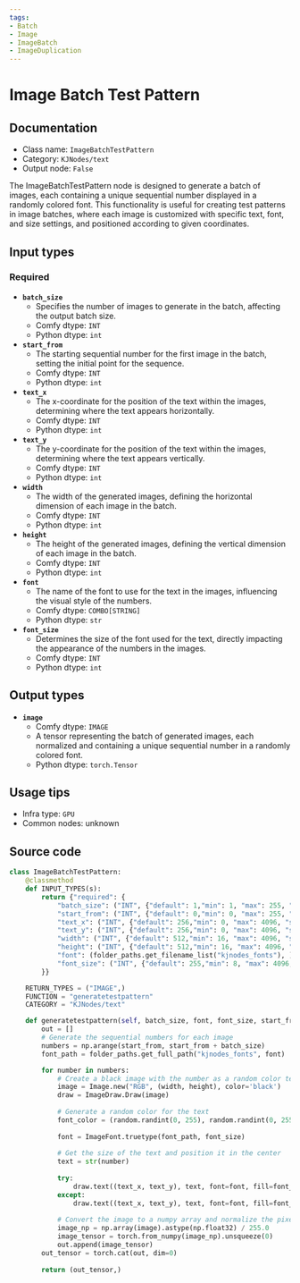 ```yaml
---
tags:
- Batch
- Image
- ImageBatch
- ImageDuplication
---
```


# Image Batch Test Pattern
## Documentation
- Class name: `ImageBatchTestPattern`
- Category: `KJNodes/text`
- Output node: `False`

The ImageBatchTestPattern node is designed to generate a batch of images, each containing a unique sequential number displayed in a randomly colored font. This functionality is useful for creating test patterns in image batches, where each image is customized with specific text, font, and size settings, and positioned according to given coordinates.
## Input types
### Required
- **`batch_size`**
    - Specifies the number of images to generate in the batch, affecting the output batch size.
    - Comfy dtype: `INT`
    - Python dtype: `int`
- **`start_from`**
    - The starting sequential number for the first image in the batch, setting the initial point for the sequence.
    - Comfy dtype: `INT`
    - Python dtype: `int`
- **`text_x`**
    - The x-coordinate for the position of the text within the images, determining where the text appears horizontally.
    - Comfy dtype: `INT`
    - Python dtype: `int`
- **`text_y`**
    - The y-coordinate for the position of the text within the images, determining where the text appears vertically.
    - Comfy dtype: `INT`
    - Python dtype: `int`
- **`width`**
    - The width of the generated images, defining the horizontal dimension of each image in the batch.
    - Comfy dtype: `INT`
    - Python dtype: `int`
- **`height`**
    - The height of the generated images, defining the vertical dimension of each image in the batch.
    - Comfy dtype: `INT`
    - Python dtype: `int`
- **`font`**
    - The name of the font to use for the text in the images, influencing the visual style of the numbers.
    - Comfy dtype: `COMBO[STRING]`
    - Python dtype: `str`
- **`font_size`**
    - Determines the size of the font used for the text, directly impacting the appearance of the numbers in the images.
    - Comfy dtype: `INT`
    - Python dtype: `int`
## Output types
- **`image`**
    - Comfy dtype: `IMAGE`
    - A tensor representing the batch of generated images, each normalized and containing a unique sequential number in a randomly colored font.
    - Python dtype: `torch.Tensor`
## Usage tips
- Infra type: `GPU`
- Common nodes: unknown


## Source code
```python
class ImageBatchTestPattern:
    @classmethod
    def INPUT_TYPES(s):
        return {"required": {
            "batch_size": ("INT", {"default": 1,"min": 1, "max": 255, "step": 1}),
            "start_from": ("INT", {"default": 0,"min": 0, "max": 255, "step": 1}),
            "text_x": ("INT", {"default": 256,"min": 0, "max": 4096, "step": 1}),
            "text_y": ("INT", {"default": 256,"min": 0, "max": 4096, "step": 1}),
            "width": ("INT", {"default": 512,"min": 16, "max": 4096, "step": 1}),
            "height": ("INT", {"default": 512,"min": 16, "max": 4096, "step": 1}),
            "font": (folder_paths.get_filename_list("kjnodes_fonts"), ),
            "font_size": ("INT", {"default": 255,"min": 8, "max": 4096, "step": 1}),
        }}

    RETURN_TYPES = ("IMAGE",)
    FUNCTION = "generatetestpattern"
    CATEGORY = "KJNodes/text"

    def generatetestpattern(self, batch_size, font, font_size, start_from, width, height, text_x, text_y):
        out = []
        # Generate the sequential numbers for each image
        numbers = np.arange(start_from, start_from + batch_size)
        font_path = folder_paths.get_full_path("kjnodes_fonts", font)

        for number in numbers:
            # Create a black image with the number as a random color text
            image = Image.new("RGB", (width, height), color='black')
            draw = ImageDraw.Draw(image)
            
            # Generate a random color for the text
            font_color = (random.randint(0, 255), random.randint(0, 255), random.randint(0, 255))
            
            font = ImageFont.truetype(font_path, font_size)
            
            # Get the size of the text and position it in the center
            text = str(number)
           
            try:
                draw.text((text_x, text_y), text, font=font, fill=font_color, features=['-liga'])
            except:
                draw.text((text_x, text_y), text, font=font, fill=font_color,)
            
            # Convert the image to a numpy array and normalize the pixel values
            image_np = np.array(image).astype(np.float32) / 255.0
            image_tensor = torch.from_numpy(image_np).unsqueeze(0)
            out.append(image_tensor)
        out_tensor = torch.cat(out, dim=0)
  
        return (out_tensor,)

```
